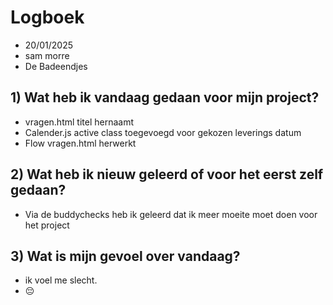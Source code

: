 # Logboek

- 20/01/2025
- sam morre
- De Badeendjes


## 1) Wat heb ik vandaag gedaan voor mijn project?

- vragen.html titel hernaamt
- Calender.js active class toegevoegd voor gekozen leverings datum
- Flow vragen.html herwerkt


## 2) Wat heb ik nieuw geleerd of voor het eerst zelf gedaan?

- Via de buddychecks heb ik geleerd dat ik meer moeite moet doen voor het project


## 3) Wat is mijn gevoel over vandaag?

- ik voel me slecht.
- 😔

